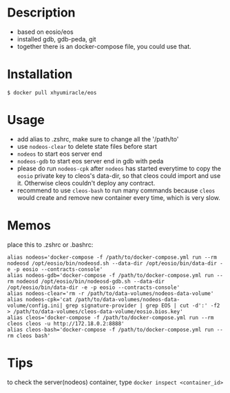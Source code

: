 # Description
- based on eosio/eos
- installed gdb, gdb-peda, git
- together there is an docker-compose file, you could use that.

# Installation
`$ docker pull xhyumiracle/eos`

# Usage
- add alias to .zshrc, make sure to change all the '/path/to'
- use `nodeos-clear` to delete state files before start
- `nodeos` to start eos server end
- `nodeos-gdb` to start eos server end in gdb with peda
- please do run `nodeos-cpk` after `nodeos` has started everytime to copy the `eosio` private key to cleos's data-dir, so that cleos could import and use it. Otherwise cleos couldn't deploy any contract.
- recommend to use `cleos-bash` to run many commands because `cleos` would create and remove new container every time, which is very slow.

# Memos
place this to .zshrc or .bashrc:
```
alias nodeos='docker-compose -f /path/to/docker-compose.yml run --rm nodeosd /opt/eosio/bin/nodeosd.sh --data-dir /opt/eosio/bin/data-dir -e -p eosio --contracts-console'
alias nodeos-gdb='docker-compose -f /path/to/docker-compose.yml run --rm nodeosd /opt/eosio/bin/nodeosd-gdb.sh --data-dir /opt/eosio/bin/data-dir -e -p eosio --contracts-console'
alias nodeos-clear='rm -r /path/to/data-volumes/nodeos-data-volume'
alias nodeos-cpk='cat /path/to/data-volumes/nodeos-data-volume/config.ini| grep signature-provider | grep EOS | cut -d':' -f2 > /path/to/data-volumes/cleos-data-volume/eosio.bios.key'
alias cleos='docker-compose -f /path/to/docker-compose.yml run --rm cleos cleos -u http://172.18.0.2:8888'
alias cleos-bash='docker-compose -f /path/to/docker-compose.yml run --rm cleos bash'
```

# Tips
to check the server(nodeos) container, type
`docker inspect <container_id>`

